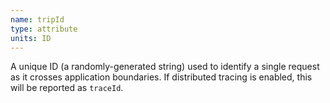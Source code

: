 ```yaml
---
name: tripId
type: attribute
units: ID
---
```


A unique ID (a randomly-generated string) used to identify a single request as it crosses application boundaries. If distributed tracing is enabled, this will be reported as `traceId`.